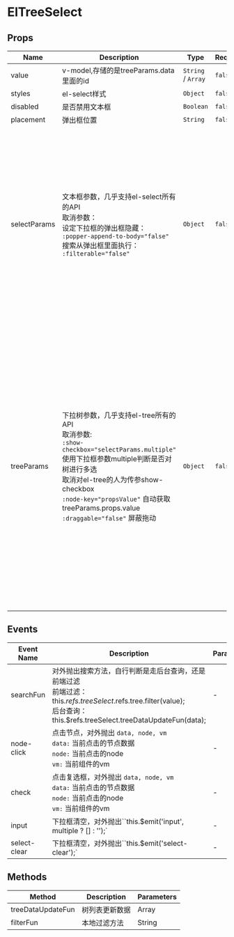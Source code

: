# ElTreeSelect

## Props

<!-- @vuese:ElTreeSelect:props:start -->
|Name|Description|Type|Required|Default|
|---|---|---|---|---|
|value|v-model,存储的是treeParams.data里面的id|`String` / `Array`|`false`|`''`|
|styles|el-select样式|`Object`|`false`|{}|
|disabled|是否禁用文本框|`Boolean`|`false`|false|
|placement|弹出框位置|`String`|`false`|bottom|
|selectParams|文本框参数，几乎支持el-select所有的API<br>取消参数：<br>设定下拉框的弹出框隐藏：<br>`:popper-append-to-body="false"` <br>搜索从弹出框里面执行： <br>`:filterable="false"`|`Object`|`false`|Object默认参数：<br><br>是否可以清空选项：<br>`clearable: true,`<br><br>是否禁用：<br>`disabled: false,`<br><br>搜索框placeholder文字：<br>`placeholder: '请选择',`<br><br>是否多选：<br>`multiple: false`<br><br>|
|treeParams|下拉树参数，几乎支持el-tree所有的API<br>取消参数:<br>`:show-checkbox="selectParams.multiple"`<br>使用下拉框参数multiple判断是否对树进行多选<br>取消对el-tree的人为传参show-checkbox<br>`:node-key="propsValue"`     自动获取treeParams.props.value<br>`:draggable="false"`         屏蔽拖动|`Object`|`false`|Object默认参数：<br><br>在有子级的情况下是否点击父级关闭弹出框,false 只能点击子级关闭弹出框：`clickParent: false`<br><br>是否显示搜索框：<br>`filterable: false`<br><br>下拉树的数据：<br>`data:[]`<br><br>下拉树的props：<br>`props: {`<br>`children: 'children',`<br>`label: 'name',`<br>`value: 'flowId',`<br>`disabled: 'disabled'`<br>`}`|

<!-- @vuese:ElTreeSelect:props:end -->


## Events

<!-- @vuese:ElTreeSelect:events:start -->
|Event Name|Description|Parameters|
|---|---|---|
|searchFun|对外抛出搜索方法，自行判断是走后台查询，还是前端过滤<br>前端过滤：this.$refs.treeSelect.$refs.tree.filter(value);<br>后台查询：this.$refs.treeSelect.treeDataUpdateFun(data);|-|
|node-click|点击节点，对外抛出   `data, node, vm`<br>`data:` 当前点击的节点数据<br>`node:` 当前点击的node<br>`vm:` 当前组件的vm|-|
|check|点击复选框，对外抛出   `data, node, vm`<br>`data:` 当前点击的节点数据<br>`node:` 当前点击的node<br>`vm:` 当前组件的vm|-|
|input|下拉框清空，对外抛出``this.$emit('input', multiple ? [] : '');`|-|
|select-clear|下拉框清空，对外抛出``this.$emit('select-clear');`|-|

<!-- @vuese:ElTreeSelect:events:end -->


## Methods

<!-- @vuese:ElTreeSelect:methods:start -->
|Method|Description|Parameters|
|---|---|---|
|treeDataUpdateFun|树列表更新数据|Array|
|filterFun|本地过滤方法|String|

<!-- @vuese:ElTreeSelect:methods:end -->


